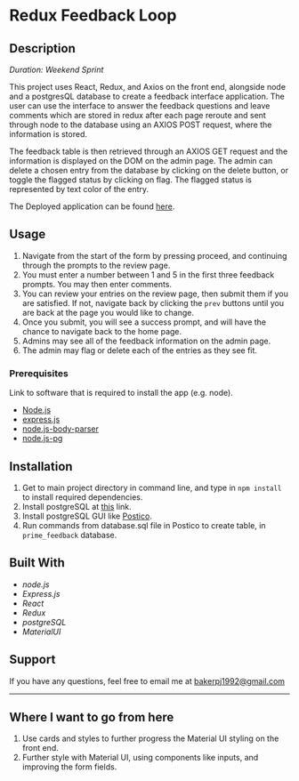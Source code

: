 # Redux Feedback Loop
## Description
_Duration: Weekend Sprint_

This project uses React, Redux, and Axios on the front end, alongside node and a postgresQL database to create a feedback interface application. The user can use the interface to answer the feedback questions and leave comments which are stored in redux after each page reroute and sent through node to the database using an AXIOS POST request, where the information is stored.

The feedback table is then retrieved through an AXIOS GET request and the information is displayed on the DOM on the admin page. The admin can delete a chosen entry from the database by clicking on the delete button, or toggle the flagged status by clicking on flag. The flagged status is represented by text color of the entry.

The Deployed application can be found [here](https://personal-feedback-form.herokuapp.com/).

## Usage

1. Navigate from the start of the form by pressing proceed, and continuing through the prompts to the review page. 
2. You must enter a number between 1 and 5 in the first three feedback prompts. You may then enter comments.
3. You can review your entries on the review page, then submit them if you are satisfied. If not, navigate back by clicking the ```prev``` buttons until you are back at the page you would like to change.
4. Once you submit, you will see a success prompt, and will have the chance to navigate back to the home page.
5.  Admins may see all of the feedback information on the admin page. 
6. The admin may flag or delete each of the entries as they see fit.

### Prerequisites

Link to software that is required to install the app (e.g. node).

- [Node.js](https://nodejs.org/en/)
- [express.js](https://expressjs.com/)
- [node.js-body-parser](https://github.com/expressjs/body-parser)
- [node.js-pg](https://www.npmjs.com/package/pg)

## Installation

1. Get to main project directory in command line, and type in `npm install` to install required dependencies.
2. Install postgreSQL at [this](https://www.postgresql.org/download/) link.
3. Install postgreSQL GUI like [Postico](https://eggerapps.at/postico/).
4. Run commands from database.sql file in Postico to create table, in `prime_feedback` database.


## Built With
- _node.js_
- _Express.js_
- _React_ 
- _Redux_
- _postgreSQL_
- _MaterialUI_

## Support

If you have any questions, feel free to email me at bakerpj1992@gmail.com

---

## Where I want to go from here

1. Use cards and styles to further progress the Material UI styling on the front end.
2. Further style with Material UI, using components like inputs, and improving the form fields.